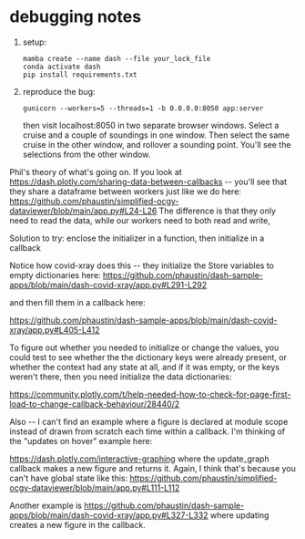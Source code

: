 # debugging notes

1. setup:

       mamba create --name dash --file your_lock_file
       conda activate dash
       pip install requirements.txt

2. reproduce the bug:


       gunicorn --workers=5 --threads=1 -b 0.0.0.0:8050 app:server

   then visit localhost:8050 in two separate browser windows.  Select a cruise and a couple of
   soundings in one window.  Then select the same cruise in the other window, and rollover a
   sounding point.  You'll see the selections from the other window.


Phil's theory of what's going on.  If you look at https://dash.plotly.com/sharing-data-between-callbacks -- you'll see that they share a dataframe between workers just like we do here: https://github.com/phaustin/simplified-ocgy-dataviewer/blob/main/app.py#L24-L26  The difference is
that they only need to read the data, while our workers need to both read and write,

Solution to try:  enclose the initializer in a function, then initialize in a callback

Notice how covid-xray does this -- they initialize the Store variables to empty dictionaries here:
https://github.com/phaustin/dash-sample-apps/blob/main/dash-covid-xray/app.py#L291-L292

and then fill them in a callback here:

https://github.com/phaustin/dash-sample-apps/blob/main/dash-covid-xray/app.py#L405-L412

To figure out whether you needed to initialize or change the values, you could test to see whether the the dictionary keys were already present, or whether the  context had any state at all, and if it was empty, or the keys weren't there, then you need  initialize
the data dictionaries:

https://community.plotly.com/t/help-needed-how-to-check-for-page-first-load-to-change-callback-behaviour/28440/2

Also -- I can't find an example where a figure is declared at module scope instead of drawn from scratch each time within a callback.   I'm thinking of the "updates on hover" example here:

https://dash.plotly.com/interactive-graphing  where the update_graph callback makes a new figure and returns it.   Again, I think that's because you can't have global state like this:
https://github.com/phaustin/simplified-ocgy-dataviewer/blob/main/app.py#L111-L112

Another example is 
https://github.com/phaustin/dash-sample-apps/blob/main/dash-covid-xray/app.py#L327-L332
where updating creates a new figure in the callback.
